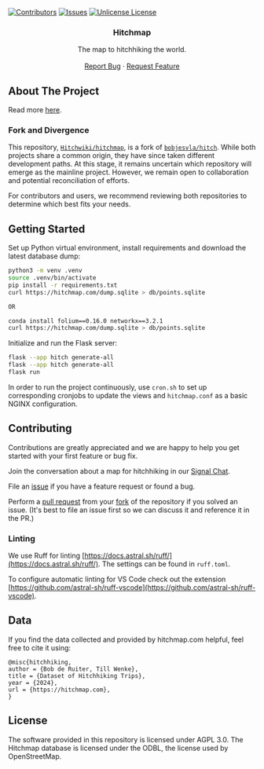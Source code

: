 <!-- PROJECT SHIELDS -->
<!--
*** Markdown "reference style" links for readability.
*** Reference links are enclosed in brackets [ ] instead of parentheses ( ).
*** See the bottom of this document for the declaration of the reference variables
*** for contributors-url, forks-url, etc. This is an optional, concise syntax you may use.
*** https://www.markdownguide.org/basic-syntax/#reference-style-links
-->
[![Contributors][contributors-shield]][contributors-url]
[![Issues][issues-shield]][issues-url]
[![Unlicense License][license-shield]][license-url]

<!-- ABOUT THE PROJECT -->
<div align="center">
  <h3 align="center">Hitchmap</h3>
  <p align="center">
    The map to hitchhiking the world.
    <br />
    <br />
    <a href="https://github.com/Hitchwiki/hitchmap/issues/new?labels=bug&template=bug-report---.md">Report Bug</a>
    &middot;
    <a href="https://github.com/Hitchwiki/hitchmap/issues/new?labels=enhancement&template=feature-request---.md">Request Feature</a>
  </p>
</div>

## About The Project

Read more [here](https://hitchwiki.org/en/Hitchwiki:Maps).


### Fork and Divergence

This repository, [`Hitchwiki/hitchmap`](https://github.com/Hitchwiki/hitchmap), is a fork of [`bobjesvla/hitch`](https://github.com/bobjesvla/hitch). While both projects share a common origin, they have since taken different development paths. At this stage, it remains uncertain which repository will emerge as the mainline project. However, we remain open to collaboration and potential reconciliation of efforts.

For contributors and users, we recommend reviewing both repositories to determine which best fits your needs.


## Getting Started

Set up Python virtual environment, install requirements and download the latest database dump:

```bash
python3 -m venv .venv
source .venv/bin/activate
pip install -r requirements.txt
curl https://hitchmap.com/dump.sqlite > db/points.sqlite

OR

conda install folium==0.16.0 networkx==3.2.1
curl https://hitchmap.com/dump.sqlite > db/points.sqlite
```

Initialize and run the Flask server:

```bash
flask --app hitch generate-all
flask --app hitch generate-all
flask run
```

In order to run the project continuously, use `cron.sh` to set up corresponding cronjobs to update the views and `hitchmap.conf` as a basic NGINX configuration.

## Contributing

Contributions are greatly appreciated and we are happy to help you get started with your first feature or bug fix.

Join the conversation about a map for hitchhiking in our [Signal Chat](https://signal.group/#CjQKIDyYgIxcOUCEPYu8-JawC_tv1bcgkAhvbISRZkN45MMVEhCtydy3DOOCKEAE_tsR6g9s).

File an [issue](https://github.com/bopjesvla/hitch/issues) if you have a feature request or found a bug.

Perform a [pull request](https://github.com/bopjesvla/hitch/pulls) from your [fork](https://github.com/bopjesvla/hitch/fork) of the repository if you solved an issue. (It's best to file an issue first so we can discuss it and reference it in the PR.)

### Linting

We use Ruff for linting [https://docs.astral.sh/ruff/](https://docs.astral.sh/ruff/). The settings can be found in `ruff.toml`.

To configure automatic linting for VS Code check out the extension [https://github.com/astral-sh/ruff-vscode](https://github.com/astral-sh/ruff-vscode).

## Data
If you find the data collected and provided by hitchmap.com helpful, feel free to cite it using:
```
@misc{hitchhiking,
author = {Bob de Ruiter, Till Wenke},
title = {Dataset of Hitchhiking Trips},
year = {2024},
url = {https://hitchmap.com},
}
```

## License

The software provided in this repository is licensed under AGPL 3.0. The Hitchmap database is licensed under the ODBL, the license used by OpenStreetMap.

<!-- MARKDOWN LINKS & IMAGES -->
<!-- https://www.markdownguide.org/basic-syntax/#reference-style-links -->
[contributors-shield]: https://img.shields.io/github/contributors/Hitchwiki/hitchmap.svg?style=for-the-badge
[contributors-url]: https://github.com/Hitchwiki/hitchmap/graphs/contributors
[forks-shield]: https://img.shields.io/github/forks/Hitchwiki/hitchmap.svg?style=for-the-badge
[forks-url]: https://github.com/Hitchwiki/hitchmap/network/members
[stars-shield]: https://img.shields.io/github/stars/Hitchwiki/hitchmap.svg?style=for-the-badge
[stars-url]: https://github.com/Hitchwiki/hitchmap/stargazers
[issues-shield]: https://img.shields.io/github/issues/Hitchwiki/hitchmap.svg?style=for-the-badge
[issues-url]: https://github.com/Hitchwiki/hitchmap/issues
[license-shield]: https://img.shields.io/github/license/Hitchwiki/hitchmap.svg?style=for-the-badge
[license-url]: https://github.com/Hitchwiki/hitchmap/blob/master/LICENSE.txt
[Flask]: https://img.shields.io/badge/flask-000000?style=for-the-badge&logo=flask&logoColor=white
[Flask-url]: https://flask.palletsprojects.com/en/stable/